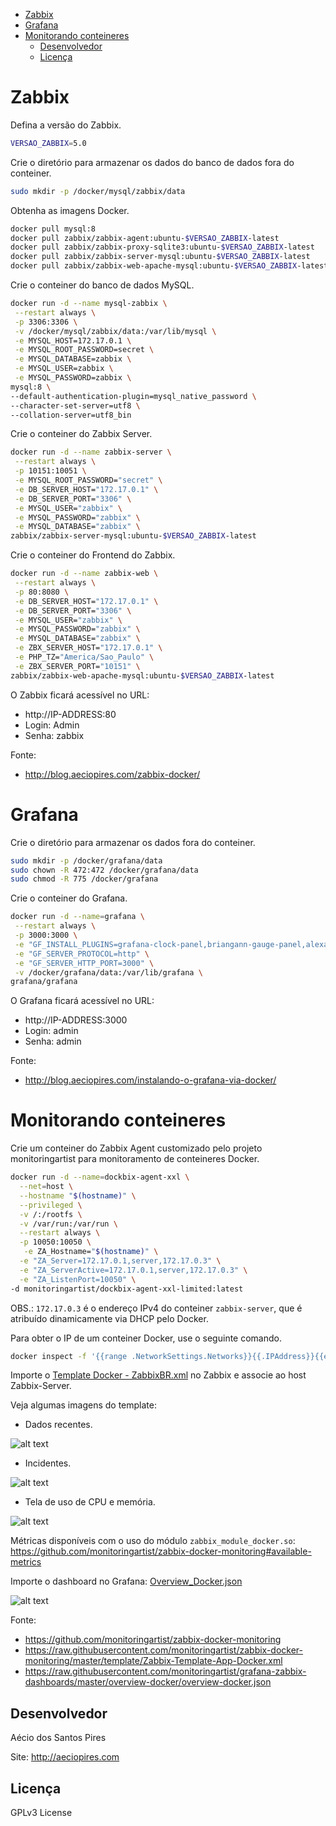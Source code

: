 <!-- TOC -->

- [Zabbix](#zabbix)
- [Grafana](#grafana)
- [Monitorando conteineres](#monitorando-conteineres)
  - [Desenvolvedor](#desenvolvedor)
  - [Licença](#licen%c3%a7a)

<!-- TOC -->

# Zabbix

Defina a versão do Zabbix.

```bash
VERSAO_ZABBIX=5.0
```

Crie o diretório para armazenar os dados do banco de dados fora do conteiner.

```bash
sudo mkdir -p /docker/mysql/zabbix/data
```

Obtenha as imagens Docker.

```bash
docker pull mysql:8
docker pull zabbix/zabbix-agent:ubuntu-$VERSAO_ZABBIX-latest
docker pull zabbix/zabbix-proxy-sqlite3:ubuntu-$VERSAO_ZABBIX-latest
docker pull zabbix/zabbix-server-mysql:ubuntu-$VERSAO_ZABBIX-latest
docker pull zabbix/zabbix-web-apache-mysql:ubuntu-$VERSAO_ZABBIX-latest
```

Crie o conteiner do banco de dados MySQL.

```bash
docker run -d --name mysql-zabbix \
 --restart always \
 -p 3306:3306 \
 -v /docker/mysql/zabbix/data:/var/lib/mysql \
 -e MYSQL_HOST=172.17.0.1 \
 -e MYSQL_ROOT_PASSWORD=secret \
 -e MYSQL_DATABASE=zabbix \
 -e MYSQL_USER=zabbix \
 -e MYSQL_PASSWORD=zabbix \
mysql:8 \
--default-authentication-plugin=mysql_native_password \
--character-set-server=utf8 \
--collation-server=utf8_bin
```

Crie o conteiner do Zabbix Server.

```bash
docker run -d --name zabbix-server \
 --restart always \
 -p 10151:10051 \
 -e MYSQL_ROOT_PASSWORD="secret" \
 -e DB_SERVER_HOST="172.17.0.1" \
 -e DB_SERVER_PORT="3306" \
 -e MYSQL_USER="zabbix" \
 -e MYSQL_PASSWORD="zabbix" \
 -e MYSQL_DATABASE="zabbix" \
zabbix/zabbix-server-mysql:ubuntu-$VERSAO_ZABBIX-latest
```

Crie o conteiner do Frontend do Zabbix.

```bash
docker run -d --name zabbix-web \
 --restart always \
 -p 80:8080 \
 -e DB_SERVER_HOST="172.17.0.1" \
 -e DB_SERVER_PORT="3306" \
 -e MYSQL_USER="zabbix" \
 -e MYSQL_PASSWORD="zabbix" \
 -e MYSQL_DATABASE="zabbix" \
 -e ZBX_SERVER_HOST="172.17.0.1" \
 -e PHP_TZ="America/Sao_Paulo" \
 -e ZBX_SERVER_PORT="10151" \
zabbix/zabbix-web-apache-mysql:ubuntu-$VERSAO_ZABBIX-latest
```

O Zabbix ficará acessível no URL:

* http://IP-ADDRESS:80
* Login: Admin
* Senha: zabbix

Fonte: 

* http://blog.aeciopires.com/zabbix-docker/

# Grafana

Crie o diretório para armazenar os dados fora do conteiner.

```bash
sudo mkdir -p /docker/grafana/data
sudo chown -R 472:472 /docker/grafana/data
sudo chmod -R 775 /docker/grafana
```

Crie o conteiner do Grafana.

```bash
docker run -d --name=grafana \
 --restart always \
 -p 3000:3000 \
 -e "GF_INSTALL_PLUGINS=grafana-clock-panel,briangann-gauge-panel,alexanderzobnin-zabbix-app" \
 -e "GF_SERVER_PROTOCOL=http" \
 -e "GF_SERVER_HTTP_PORT=3000" \
 -v /docker/grafana/data:/var/lib/grafana \
grafana/grafana
```

O Grafana ficará acessível no URL:

* http://IP-ADDRESS:3000
* Login: admin
* Senha: admin

Fonte: 

* http://blog.aeciopires.com/instalando-o-grafana-via-docker/

# Monitorando conteineres

Crie um conteiner do Zabbix Agent customizado pelo projeto monitoringartist para monitoramento de conteineres Docker.

```bash
docker run -d --name=dockbix-agent-xxl \
  --net=host \
  --hostname "$(hostname)" \
  --privileged \
  -v /:/rootfs \
  -v /var/run:/var/run \
  --restart always \
  -p 10050:10050 \
   -e ZA_Hostname="$(hostname)" \
  -e "ZA_Server=172.17.0.1,server,172.17.0.3" \
  -e "ZA_ServerActive=172.17.0.1,server,172.17.0.3" \
  -e "ZA_ListenPort=10050" \
-d monitoringartist/dockbix-agent-xxl-limited:latest
```

OBS.: ``172.17.0.3`` é o endereço IPv4 do conteiner ``zabbix-server``, que é atribuído dinamicamente via DHCP pelo Docker.

Para obter o IP de um conteiner Docker, use o seguinte comando.

```bash
docker inspect -f '{{range .NetworkSettings.Networks}}{{.IPAddress}}{{end}}' NOME_CONTEINER
```

Importe o [Template Docker - ZabbixBR.xml](Template_Docker-ZabbixBR.xml) no Zabbix e associe ao host Zabbix-Server.

Veja algumas imagens do template:

* Dados recentes.

![alt text](images/dados_recentes.png "Dados recentes")

* Incidentes.

![alt text](images/incidentes.png "Incidentes")

* Tela de uso de CPU e memória.

![alt text](images/tela_CPU_memoria.png "Tela de uso de CPU e memória")


Métricas disponíveis com o uso do módulo ``zabbix_module_docker.so``: https://github.com/monitoringartist/zabbix-docker-monitoring#available-metrics

Importe o dashboard no Grafana: [Overview_Docker.json](Overview_Docker.json)

![alt text](images/dashboard_grafana.png "Dashboard do Grafana")

Fonte:

* https://github.com/monitoringartist/zabbix-docker-monitoring
* https://raw.githubusercontent.com/monitoringartist/zabbix-docker-monitoring/master/template/Zabbix-Template-App-Docker.xml
* https://raw.githubusercontent.com/monitoringartist/grafana-zabbix-dashboards/master/overview-docker/overview-docker.json

## Desenvolvedor

Aécio dos Santos Pires

Site: http://aeciopires.com

## Licença

GPLv3 License
